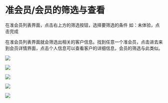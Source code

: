 # 准会员/会员的筛选与查看

在准会员列表界面，点击右上方的筛选按钮，选择要筛选的条件 如：未体验，点击完成

在准会员列表界面就会筛选出相关的客户信息。找到任意一个准会员，点击进去来到会员详情界面，点击个人信息可以查看客户的详细信息，会员的筛选与此类似。

![](.gitbook/assets/1%20%287%29.jpg)

![](.gitbook/assets/2%20%283%29.jpg)

![](.gitbook/assets/3%20%283%29.jpg)

![](.gitbook/assets/4.jpg)

![](.gitbook/assets/5.jpg)

